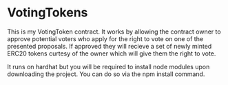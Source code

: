 # VotingTokens

This is my VotingToken contract. It works by allowing the contract owner to approve potential voters who apply for the right to vote on one of the presented proposals. If approved they will recieve a set of newly minted ERC20 tokens curtesy of the owner which will give them the right to vote.

It runs on hardhat but you will be required to install node modules upon downloading the project. You can do so via the npm install command.

